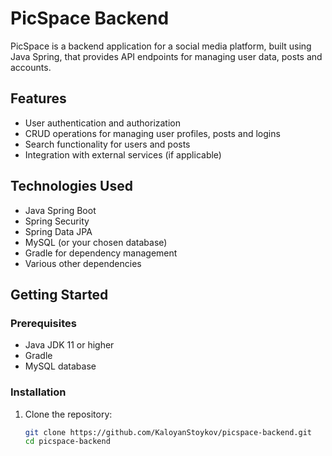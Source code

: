 # PicSpace Backend

PicSpace is a backend application for a social media platform, built using Java Spring, that provides API endpoints for managing user data, posts and accounts.

## Features

- User authentication and authorization
- CRUD operations for managing user profiles, posts and logins
- Search functionality for users and posts
- Integration with external services (if applicable)

## Technologies Used

- Java Spring Boot
- Spring Security
- Spring Data JPA
- MySQL (or your chosen database)
- Gradle for dependency management
- Various other dependencies

## Getting Started

### Prerequisites

- Java JDK 11 or higher
- Gradle
- MySQL database

### Installation

1. Clone the repository:
   ```sh
   git clone https://github.com/KaloyanStoykov/picspace-backend.git
   cd picspace-backend
